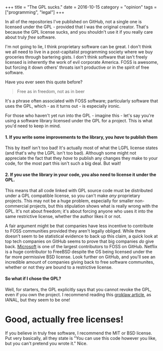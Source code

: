 +++
title = "The GPL sucks."
date = 2016-10-15
category = "opinion"
tags = ["programming", "legal"]
+++

In all of the repositories I've published on GitHub, not a single one is licensed under the GPL - provided that I was the original creator.  That's because the GPL license sucks, and you shouldn't use it if you really care about truly *free* software.

I'm not going to lie, I think proprietary software can be great.  I don't think we all need to live in a post-capitalist programming society where we buy groceries through bartering gists.  I don't think software that isn't freely licensed is inherently the work of evil corporate America.  FOSS is awesome, but forcing it down others' throats isn't productive or in the spirit of free software.

Have you ever seen this quote before?
> Free as in freedom, not as in beer

It's a phrase often associated with FOSS software; particularly software that uses the GPL, which - as it turns out - is especially ironic.

For those who haven't yet run into the GPL - imagine this - let's say you're using a software library licensed under the GPL for a project.  This is what you'd need to keep in mind.

#### 1. If you write some improvements to the library, you *have* to publish them

This by itself isn't too bad!  It's actually most of what the LGPL license states (and that's why the LGPL isn't too bad).  Although some might not appreciate the fact that they *have* to publish any changes they make to your code, for the most part this isn't such a big deal.  But wait!

#### 2. If you use the library in your code, you also need to license it under the GPL.

This means that all code linked with GPL source code must be distributed under a GPL compatible license, so you can't make *any* proprietary projects.  This may not be a huge problem, especially for smaller non-commercial projects, but this stipulation shows what is really wrong with the GPL.  It's not about freedom; it's about forcing anyone who uses it into the same restrictive license, whether the author likes it or not.

A fair argument might be that companies have less incentive to contribute to FOSS communities provided they aren't legally obliged.  While there doesn't seem to be statistical evidence to back up this claim, a quick look at top tech companies on GitHub seems to prove that big companies *do* give back.  [Microsoft](https://github.com/Microsoft) is one of the largest contributors to FOSS on GitHub.  Netflix is a huge contributor to FreeBSD despite the OS being licensed under the far more permissive BSD license.  Look further on GitHub, and you'll see an incredible amount of companies giving back to free software communites, whether or not they are bound to a restrictive license.

#### So what if I chose the GPL?

Well, for starters, the GPL explicitly says that you cannot revoke the GPL, even if you own the project.  I recommend reading this [groklaw article](http://www.groklaw.net/article.php?story=2006062204552163), as IANAL, but they seem to be one!

# Good, actually free licenses!

If you believe in truly free software, I recommend the MIT or BSD license.  Put very basically, all they state is "You can use this code however you like, but you can't pretend you wrote it."  Nice.

